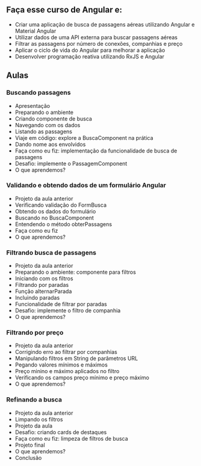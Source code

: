 ## Faça esse curso de Angular e:

- Criar uma aplicação de busca de passagens aéreas utilizando Angular e Material Angular
- Utilizar dados de uma API externa para buscar passagens aéreas
- Filtrar as passagens por número de conexões, companhias e preço
- Aplicar o ciclo de vida do Angular para melhorar a aplicação
- Desenvolver programação reativa utilizando RxJS e Angular

## Aulas

### Buscando passagens
- Apresentação
- Preparando o ambiente
- Criando componente de busca
- Navegando com os dados
- Listando as passagens
- Viaje em código: explore a BuscaComponent na prática
- Dando nome aos envolvidos
- Faça como eu fiz: implementação da funcionalidade de busca de passagens
- Desafio: implemente o PassagemComponent
- O que aprendemos?
### Validando e obtendo dados de um formulário Angular  
- Projeto da aula anterior
- Verificando validação do FormBusca
- Obtendo os dados do formulário
- Buscando no BuscaComponent
- Entendendo o método obterPassagens
- Faça como eu fiz
- O que aprendemos?
### Filtrando busca de passagens
- Projeto da aula anterior
- Preparando o ambiente: componente para filtros
- Iniciando com os filtros
- Filtrando por paradas
- Função alternarParada
- Incluindo paradas
- Funcionalidade de filtrar por paradas
- Desafio: implemente o filtro de companhia
- O que aprendemos?
### Filtrando por preço
- Projeto da aula anterior
- Corrigindo erro ao filtrar por companhias
- Manipulando filtros em String de parâmetros URL
- Pegando valores mínimos e máximos
- Preço minino e máximo aplicados no filtro
- Verificando os campos preço mínimo e preço máximo
- O que aprendemos?
### Refinando a busca
- Projeto da aula anterior
- Limpando os filtros
- Projeto da aula
- Desafio: criando cards de destaques
- Faça como eu fiz: limpeza de filtros de busca
- Projeto final
- O que aprendemos?
- Conclusão